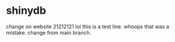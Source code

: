 # shinydb
change on website 21212121
lol
this is a test line.
whoops that was a mistake.
change from main branch.